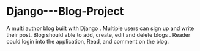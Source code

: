 # Django---Blog-Project
A multi author blog built with Django . Multiple users can sign up and write their post. Blog should able to add, create, edit and delete blogs . Reader could login into the application, Read, and comment on the blog.

